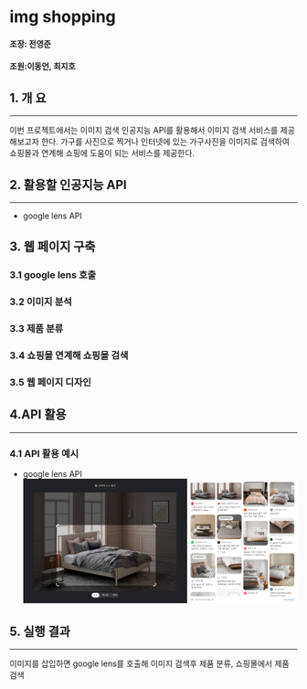 # img shopping
#### 조장: 전영준

#### 조원:이동언, 최지호

## 1. 개 요
* * *
이번 프로젝트에서는 이미지 검색 인공지능 API를 활용해서
 이미지 검색 서비스를 제공해보고자 한다. 가구를 사진으로 찍거나
 인터넷에 있는 가구사진을 이미지로 검색하여 쇼핑몰과 연계해
 쇼핑에 도움이 되는 서비스를 제공한다.

## 2. 활용할 인공지능 API
* * *
 - google lens API
## 3. 웹 페이지 구축
### 3.1 google lens 호출
### 3.2 이미지 분석
### 3.3 제품 분류
### 3.4 쇼핑몰 연계해 쇼핑몰 검색
### 3.5 웹 페이지 디자인

## 4.API 활용
* * *
### 4.1 API 활용 예시
 - google lens API
![API 활용 예시](https://github.com/yj021225/ai_api_project/blob/main/API%20%ED%99%9C%EC%9A%A9%20%EC%98%88%EC%8B%9C.png)

## 5. 실행 결과
* * *
 이미지를 삽입하면 google lens를 호출해 이미지 검색후 제품 분류, 쇼핑몰에서 제품 검색
